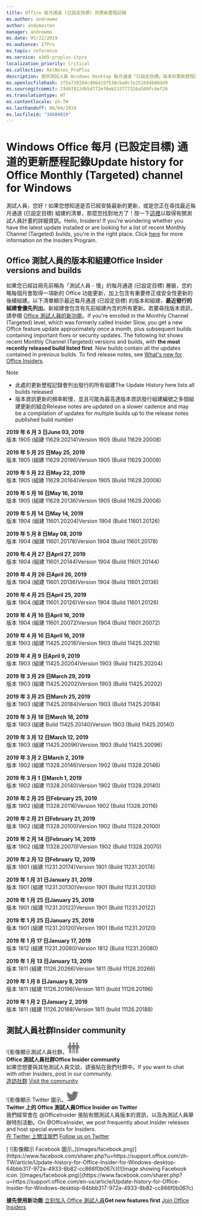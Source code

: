 ```yaml
---
title: Office 每月通道 (已設定目標) 的更新歷程記錄
ms.author: andrewmo
author: andymosten
manager: andrewmo
ms.date: 05/22/2019
ms.audience: ITPro
ms.topic: reference
ms.service: o365-proplus-itpro
localization_priority: Critical
ms.collection: RelNotes_ProPlus
description: 提供測試人員 Windows Desktop 每月通道「已設定目標」版本的更新歷程記錄
ms.openlocfilehash: 2f5a739184c4064197538cba0cfe251604b06dd9
ms.sourcegitcommit: 23d07012db5d772ef0eb233777326a509fc4ef26
ms.translationtype: HT
ms.contentlocale: zh-TW
ms.lasthandoff: 06/04/2019
ms.locfileid: "34684019"
---
```

# <a name="update-history-for-office-monthly-targeted-channel-for-windows"></a><span data-ttu-id="6a694-103">Windows Office 每月 (已設定目標) 通道的更新歷程記錄</span><span class="sxs-lookup"><span data-stu-id="6a694-103">Update history for Office Monthly (Targeted) channel for Windows</span></span>

<span data-ttu-id="6a694-p101">測試人員，您好！如果您想知道是否已經安裝最新的更新，或是您正在尋找最近每月通道 (已設定目標) 組建的清單，那麼您找對地方了！按一下[這裡](https://insider.office.com/)以取得有關測試人員計畫的詳細資訊。</span><span class="sxs-lookup"><span data-stu-id="6a694-p101">Hello, Insiders! If you're wondering whether you have the latest update installed or are looking for a list of recent Monthly Channel (Targeted) builds, you're in the right place. Click [here](https://insider.office.com/) for more information on the Insiders Program.</span></span>

## <a name="office-insider-versions-and-builds"></a><span data-ttu-id="6a694-107">Office 測試人員的版本和組建</span><span class="sxs-lookup"><span data-stu-id="6a694-107">Office Insider versions and builds</span></span>

<span data-ttu-id="6a694-p102">如果您已經註冊先前稱為「測試人員 - 慢」的每月通道 (已設定目標) 層級，您約略每個月會取得一項新的 Office 功能更新，加上包含有重要修正或安全性更新的後續組建。以下清單顯示最近每月通道 (已設定目標) 的版本和組建，**最近發行的組建會優先列出**。新組建會包含有先前組建內含的所有更新。若要尋找版本資訊，請參閱 [Office 測試人員的新功能](https://support.office.com/zh-TW/article/what-s-new-for-office-insiders-c152d1e2-96ff-4ce9-8c14-e74e13847a24)。</span><span class="sxs-lookup"><span data-stu-id="6a694-p102">If you're enrolled in the Monthly Channel (Targeted) level, which was formerly called Insider Slow, you get a new Office feature update approximately once a month, plus subsequent builds containing important fixes or security updates. The following list shows recent Monthly Channel (Targeted) versions and builds, with **the most recently released build listed first**. New builds contain all the updates contained in previous builds. To find release notes, see [What's new for Office Insiders](https://support.office.com/en-us/article/what-s-new-for-office-insiders-c152d1e2-96ff-4ce9-8c14-e74e13847a24).</span></span>

> [!NOTE]
> - <span data-ttu-id="6a694-112">此處的更新歷程記錄會列出發行的所有組建</span><span class="sxs-lookup"><span data-stu-id="6a694-112">The Update History here lists all builds released</span></span>
> - <span data-ttu-id="6a694-113">版本資訊更新的頻率較慢，並且可能為最高達版本資訊發行組建編號之多個組建更新的組合</span><span class="sxs-lookup"><span data-stu-id="6a694-113">Release notes are updated on a slower cadence and may be a compilation of updates for multiple builds up to the release notes published build number</span></span>

[//]: # (請勿移除)

<span data-ttu-id="6a694-115">**2019 年 6 月 3 日**</span><span class="sxs-lookup"><span data-stu-id="6a694-115">**June 03, 2019**</span></span><br/>
<span data-ttu-id="6a694-116">版本 1905 (組建 11629.20214)</span><span class="sxs-lookup"><span data-stu-id="6a694-116">Version 1905 (Build 11629.20008)</span></span><br/>

<span data-ttu-id="6a694-117">**2019 年 5 月 25 日**</span><span class="sxs-lookup"><span data-stu-id="6a694-117">**May 25, 2019**</span></span><br/>
<span data-ttu-id="6a694-118">版本 1905 (組建 11629.20196)</span><span class="sxs-lookup"><span data-stu-id="6a694-118">Version 1905 (Build 11629.20008)</span></span><br/>

<span data-ttu-id="6a694-119">**2019 年 5 月 22 日**</span><span class="sxs-lookup"><span data-stu-id="6a694-119">**May 22, 2019**</span></span><br/> <span data-ttu-id="6a694-120">版本 1905 (組建 11629.20164)</span><span class="sxs-lookup"><span data-stu-id="6a694-120">Version 1905 (Build 11629.20008)</span></span><br/>

<span data-ttu-id="6a694-121">**2019 年 5 月 16 日**</span><span class="sxs-lookup"><span data-stu-id="6a694-121">**May 16, 2019**</span></span><br/>
<span data-ttu-id="6a694-122">版本 1905 (組建 11629.20136)</span><span class="sxs-lookup"><span data-stu-id="6a694-122">Version 1905 (Build 11629.20008)</span></span><br/>

<span data-ttu-id="6a694-123">**2019 年 5 月 14 日**</span><span class="sxs-lookup"><span data-stu-id="6a694-123">**May 14, 2019**</span></span><br/>
<span data-ttu-id="6a694-124">版本 1904 (組建 11601.20204)</span><span class="sxs-lookup"><span data-stu-id="6a694-124">Version 1904 (Build 11601.20126)</span></span><br/>

<span data-ttu-id="6a694-125">**2019 年 5 月 8 日**</span><span class="sxs-lookup"><span data-stu-id="6a694-125">**May 08, 2019**</span></span><br/>
<span data-ttu-id="6a694-126">版本 1904 (組建 11601.20178)</span><span class="sxs-lookup"><span data-stu-id="6a694-126">Version 1904 (Build 11601.20178)</span></span><br/>

<span data-ttu-id="6a694-127">**2019 年 4 月 27 日**</span><span class="sxs-lookup"><span data-stu-id="6a694-127">**April 27, 2019**</span></span><br/>
<span data-ttu-id="6a694-128">版本 1904 (組建 11601.20144)</span><span class="sxs-lookup"><span data-stu-id="6a694-128">Version 1904 (Build 11601.20144)</span></span><br/>

<span data-ttu-id="6a694-129">**2019 年 4 月 26 日**</span><span class="sxs-lookup"><span data-stu-id="6a694-129">**April 26, 2019**</span></span><br/>
<span data-ttu-id="6a694-130">版本 1904 (組建 11601.20136)</span><span class="sxs-lookup"><span data-stu-id="6a694-130">Version 1904 (Build 11601.20136)</span></span><br/>

<span data-ttu-id="6a694-131">**2019 年 4 月 25 日**</span><span class="sxs-lookup"><span data-stu-id="6a694-131">**April 25, 2019**</span></span><br/>
<span data-ttu-id="6a694-132">版本 1904 (組建 11601.20126)</span><span class="sxs-lookup"><span data-stu-id="6a694-132">Version 1904 (Build 11601.20126)</span></span><br/>

<span data-ttu-id="6a694-133">**2019 年 4 月 16 日**</span><span class="sxs-lookup"><span data-stu-id="6a694-133">**April 16, 2019**</span></span><br/>
<span data-ttu-id="6a694-134">版本 1904 (組建 11601.20072)</span><span class="sxs-lookup"><span data-stu-id="6a694-134">Version 1904 (Build 11601.20072)</span></span><br/>

<span data-ttu-id="6a694-135">**2019 年 4 月 16 日**</span><span class="sxs-lookup"><span data-stu-id="6a694-135">**April 16, 2019**</span></span><br/>
<span data-ttu-id="6a694-136">版本 1903 (組建 11425.20218)</span><span class="sxs-lookup"><span data-stu-id="6a694-136">Version 1903 (Build 11425.20218)</span></span><br/>

<span data-ttu-id="6a694-137">**2019 年 4 月 9 日**</span><span class="sxs-lookup"><span data-stu-id="6a694-137">**April 9, 2019**</span></span><br/>
<span data-ttu-id="6a694-138">版本 1903 (組建 11425.20204)</span><span class="sxs-lookup"><span data-stu-id="6a694-138">Version 1903 (Build 11425.20204)</span></span><br/>

<span data-ttu-id="6a694-139">**2019 年 3 月 29 日**</span><span class="sxs-lookup"><span data-stu-id="6a694-139">**March 29, 2019**</span></span><br/> <span data-ttu-id="6a694-140">版本 1903 (組建 11425.20202)</span><span class="sxs-lookup"><span data-stu-id="6a694-140">Version 1903 (Build 11425.20202)</span></span><br/>

<span data-ttu-id="6a694-141">**2019 年 3 月 25 日**</span><span class="sxs-lookup"><span data-stu-id="6a694-141">**March 25, 2019**</span></span><br/> <span data-ttu-id="6a694-142">版本 1903 (組建 11425.20184)</span><span class="sxs-lookup"><span data-stu-id="6a694-142">Version 1903 (Build 11425.20184)</span></span><br/>

<span data-ttu-id="6a694-143">**2019 年 3 月 18 日**</span><span class="sxs-lookup"><span data-stu-id="6a694-143">**March 18, 2019**</span></span><br/> <span data-ttu-id="6a694-144">版本 1903 (組建 Build 11425.20140)</span><span class="sxs-lookup"><span data-stu-id="6a694-144">Version 1903 (Build 11425.20140)</span></span><br/>

<span data-ttu-id="6a694-145">**2019 年 3 月 12 日**</span><span class="sxs-lookup"><span data-stu-id="6a694-145">**March 12, 2019**</span></span><br/> <span data-ttu-id="6a694-146">版本 1903 (組建 11425.20096)</span><span class="sxs-lookup"><span data-stu-id="6a694-146">Version 1903 (Build 11425.20096)</span></span><br/>

<span data-ttu-id="6a694-147">**2019 年 3 月 2 日**</span><span class="sxs-lookup"><span data-stu-id="6a694-147">**March 2, 2019**</span></span><br/> <span data-ttu-id="6a694-148">版本 1902 (組建 11328.20146)</span><span class="sxs-lookup"><span data-stu-id="6a694-148">Version 1902 (Build 11328.20146)</span></span><br/>

<span data-ttu-id="6a694-149">**2019 年 3 月 1 日**</span><span class="sxs-lookup"><span data-stu-id="6a694-149">**March 1, 2019**</span></span><br/> <span data-ttu-id="6a694-150">版本 1902 (組建 11328.20140)</span><span class="sxs-lookup"><span data-stu-id="6a694-150">Version 1902 (Build 11328.20140)</span></span><br/>

<span data-ttu-id="6a694-151">**2019 年 2 月 25 日**</span><span class="sxs-lookup"><span data-stu-id="6a694-151">**February 25, 2019**</span></span><br/> <span data-ttu-id="6a694-152">版本 1902 (組建 11328.20116)</span><span class="sxs-lookup"><span data-stu-id="6a694-152">Version 1902 (Build 11328.20116)</span></span><br/>

<span data-ttu-id="6a694-153">**2019 年 2 月 21 日**</span><span class="sxs-lookup"><span data-stu-id="6a694-153">**February 21, 2019**</span></span><br/> <span data-ttu-id="6a694-154">版本 1902 (組建 11328.20100)</span><span class="sxs-lookup"><span data-stu-id="6a694-154">Version 1902 (Build 11328.20100)</span></span><br/>

<span data-ttu-id="6a694-155">**2019 年 2 月 14 日**</span><span class="sxs-lookup"><span data-stu-id="6a694-155">**February 14, 2019**</span></span><br/> <span data-ttu-id="6a694-156">版本 1902 (組建 11328.20070)</span><span class="sxs-lookup"><span data-stu-id="6a694-156">Version 1902 (Build 11328.20070)</span></span><br/>

<span data-ttu-id="6a694-157">**2019 年 2 月 12 日**</span><span class="sxs-lookup"><span data-stu-id="6a694-157">**February 12, 2019**</span></span><br/> <span data-ttu-id="6a694-158">版本 1901 (組建 11231.20174)</span><span class="sxs-lookup"><span data-stu-id="6a694-158">Version 1901 (Build 11231.20174)</span></span><br/>

<span data-ttu-id="6a694-159">**2019 年 1 月 31 日**</span><span class="sxs-lookup"><span data-stu-id="6a694-159">**January 31, 2019**</span></span><br/> <span data-ttu-id="6a694-160">版本 1901 (組建 11231.20130)</span><span class="sxs-lookup"><span data-stu-id="6a694-160">Version 1901 (Build 11231.20130)</span></span><br/> 

<span data-ttu-id="6a694-161">**2019 年 1 月 25 日**</span><span class="sxs-lookup"><span data-stu-id="6a694-161">**January 25, 2019**</span></span><br/> <span data-ttu-id="6a694-162">版本 1901 (組建 11231.20122)</span><span class="sxs-lookup"><span data-stu-id="6a694-162">Version 1901 (Build 11231.20122)</span></span><br/> 

<span data-ttu-id="6a694-163">**2019 年 1 月 25 日**</span><span class="sxs-lookup"><span data-stu-id="6a694-163">**January 25, 2019**</span></span><br/> <span data-ttu-id="6a694-164">版本 1901 (組建 11231.20120)</span><span class="sxs-lookup"><span data-stu-id="6a694-164">Version 1901 (Build 11231.20120)</span></span><br/> 

<span data-ttu-id="6a694-165">**2019 年 1 月 17 日**</span><span class="sxs-lookup"><span data-stu-id="6a694-165">**January 17, 2019**</span></span><br/> <span data-ttu-id="6a694-166">版本 1812 (組建 11231.20080)</span><span class="sxs-lookup"><span data-stu-id="6a694-166">Version 1812 (Build 11231.20080)</span></span><br/> 

<span data-ttu-id="6a694-167">**2019 年 1 月 13 日**</span><span class="sxs-lookup"><span data-stu-id="6a694-167">**January 13, 2019**</span></span><br/> <span data-ttu-id="6a694-168">版本 1811 (組建 11126.20266)</span><span class="sxs-lookup"><span data-stu-id="6a694-168">Version 1811 (Build 11126.20266)</span></span><br/>

<span data-ttu-id="6a694-169">**2019 年 1 月 8 日**</span><span class="sxs-lookup"><span data-stu-id="6a694-169">**January 8, 2019**</span></span><br/> <span data-ttu-id="6a694-170">版本 1811 (組建 11126.20196)</span><span class="sxs-lookup"><span data-stu-id="6a694-170">Version 1811 (build 11126.20196)</span></span><br/> 

<span data-ttu-id="6a694-171">**2019 年 1 月 2 日**</span><span class="sxs-lookup"><span data-stu-id="6a694-171">**January 2, 2019**</span></span><br/> <span data-ttu-id="6a694-172">版本 1811 (組建 11126.20188)</span><span class="sxs-lookup"><span data-stu-id="6a694-172">Version 1811 (build 11126.20188)</span></span><br/> 


## <a name="insider-community"></a><span data-ttu-id="6a694-173">測試人員社群</span><span class="sxs-lookup"><span data-stu-id="6a694-173">Insider community</span></span>

<span data-ttu-id="6a694-174">![影像顯示測試人員社群。</span><span class="sxs-lookup"><span data-stu-id="6a694-174">![Image showing insider community.</span></span> ](images/insidercommunity.png)<br/>
<span data-ttu-id="6a694-175">**Office 測試人員社群**</span><span class="sxs-lookup"><span data-stu-id="6a694-175">**Office Insider community**</span></span><br/> <span data-ttu-id="6a694-176">如果您想要與其他測試人員交談，請張貼在我們社群中。</span><span class="sxs-lookup"><span data-stu-id="6a694-176">If you want to chat with other Insiders, post in our community.</span></span><br/><span data-ttu-id="6a694-177"> 
[造訪社群](https://go.microsoft.com/fwlink/?linkid=843493)</span><span class="sxs-lookup"><span data-stu-id="6a694-177"> 
[Visit the community](https://go.microsoft.com/fwlink/?linkid=843493)</span></span><br/> 

<span data-ttu-id="6a694-178">![影像顯示 Twitter 圖示。</span><span class="sxs-lookup"><span data-stu-id="6a694-178">![Image showing twitter icon.</span></span> ](images/twitter.png)<br/>
<span data-ttu-id="6a694-179">**Twitter 上的 Office 測試人員**</span><span class="sxs-lookup"><span data-stu-id="6a694-179">**Office Insider on Twitter**</span></span><br/> <span data-ttu-id="6a694-180">我們經常會在 @OfficeInsider 張貼有關測試人員版本的資訊，以及為測試人員舉辦特別活動。</span><span class="sxs-lookup"><span data-stu-id="6a694-180">On @OfficeInsider, we post frequently about Insider releases and host special events for Insiders.</span></span><br/><span data-ttu-id="6a694-181"> 
[在 Twitter 上關注我們](https://go.microsoft.com/fwlink/?linkid=717717)</span><span class="sxs-lookup"><span data-stu-id="6a694-181"> 
[Follow us on Twitter](https://go.microsoft.com/fwlink/?linkid=717717)</span></span><br/> 

<span data-ttu-id="6a694-182">
  [
  ![影像顯示 Facebook 圖示。](images/facebook.png)](https://www.facebook.com/sharer.php?u=https://support.office.com/zh-TW/article/Update-history-for-Office-Insider-for-Windows-desktop-64bbb317-972a-4933-8b82-cc866f0b067c)</span><span class="sxs-lookup"><span data-stu-id="6a694-182">[![Image showing Facebook icon. ](images/facebook.png)](https://www.facebook.com/sharer.php?u=https://support.office.com/en-us/article/Update-history-for-Office-Insider-for-Windows-desktop-64bbb317-972a-4933-8b82-cc866f0b067c)</span></span>       


<span data-ttu-id="6a694-183">**搶先使用新功能**
[立刻加入 Office 測試人員](https://insider.office.com/)</span><span class="sxs-lookup"><span data-stu-id="6a694-183">**Get new features first**
[Join Office Insiders](https://insider.office.com/)</span></span>
